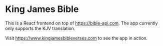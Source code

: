 # King James Bible

This is a React frontend on top of https://bible-api.com. The app currently only supports the KJV translation.

Visit https://www.kingjamesbibleverses.com to see the app in action.
